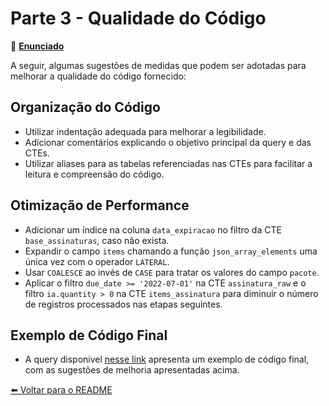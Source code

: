 # Parte 3 - Qualidade do Código

📄 **[Enunciado](https://github.com/maaottoni/goomer-analytcs-engineer-test/blob/main/parte_3_qualidade_codigo/enunciado/parte_3_enunciado.txt)**


A seguir, algumas sugestões de medidas que podem ser adotadas para melhorar a qualidade do código fornecido:

## Organização do Código
- Utilizar indentação adequada para melhorar a legibilidade.
- Adicionar comentários explicando o objetivo principal da query e das CTEs.
- Utilizar aliases para as tabelas referenciadas nas CTEs para facilitar a leitura e compreensão do código.

## Otimização de Performance
- Adicionar um índice na coluna `data_expiracao` no filtro da CTE `base_assinaturas`, caso não exista.
- Expandir o campo `items` chamando a função `json_array_elements` uma única vez com o operador `LATERAL`.
- Usar `COALESCE` ao invés de `CASE` para tratar os valores do campo `pacote`.
- Aplicar o filtro `due_date >= '2022-07-01'` na CTE `assinatura_raw` e o filtro `ia.quantity > 0` na CTE `items_assinatura` para diminuir o número de registros processados nas etapas seguintes.

## Exemplo de Código Final
- A query disponivel [nesse link](https://github.com/maaottoni/goomer-analytcs-engineer-test/blob/main/parte_3_qualidade_codigo/resposta/consulta_assinaturas_melhorada.sql) apresenta um exemplo de código final, com as sugestões de melhoria apresentadas acima.


[⬅️ Voltar para o README](https://github.com/maaottoni/goomer-analytcs-engineer-test/blob/main/README.md)


